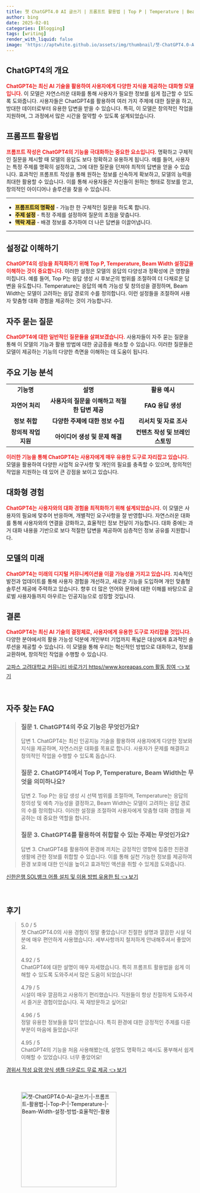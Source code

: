 ```yaml
---
title: 챗 ChatGPT4.0 AI 글쓰기 | 프롬프트 활용법 | Top P | Temperature | Beam Width 설정 방법 효율적인 활용
author: bing
date: 2025-02-01
categories: [Blogging]
tags: [writing]
render_with_liquid: false
image: 'https://aptwhite.github.io/assets/img/thumbnail/챗-ChatGPT4.0-AI-글쓰기-|-프롬프트-활용법-|-Top-P-|-Temperature-|-Beam-Width-설정-방법-효율적인-활용.webp'
---
```



<h2 id='ChatGPT4의 개요'>ChatGPT4의 개요</h2>

<p><b><span style="color: #ee2323;">ChatGPT4는 최신 AI 기술을 활용하여 사용자에게 다양한 지식을 제공하는 대화형 모델입니다.</span></b> 이 모델은 자연스러운 대화를 통해 사용자가 필요한 정보를 쉽게 접근할 수 있도록 도와줍니다. 사용자들은 ChatGPT4를 활용하여 여러 가지 주제에 대한 질문을 하고, 방대한 데이터로부터 유용한 답변을 받을 수 있습니다. 특히, 이 모델은 창의적인 작업을 지원하며, 그 과정에서 많은 시간을 절약할 수 있도록 설계되었습니다.</p>

<h2 id='프롬프트 활용법'>프롬프트 활용법</h2>

<p><b><span style="color: #ee2323;">프롬프트 작성은 ChatGPT4의 기능을 극대화하는 중요한 요소입니다.</span></b> 명확하고 구체적인 질문을 제시할 때 모델의 응답도 보다 정확하고 유용하게 됩니다. 예를 들어, 사용자는 특정 주제를 명확히 설정하고, 그에 대한 질문을 던져야 최적의 답변을 얻을 수 있습니다. 효과적인 프롬프트 작성을 통해 원하는 정보를 신속하게 확보하고, 모델의 능력을 최대한 활용할 수 있습니다. 이를 통해 사용자들은 자신들이 원하는 형태로 정보를 얻고, 창의적인 아이디어나 솔루션을 찾을 수 있습니다.</p>

<hr />

<ul>
    <li><b><span style="background-color: #ffe066;">프롬프트의 명확성</span></b> - 가능한 한 구체적인 질문을 하도록 합니다.</li>
    <li><b><span style="background-color: #ffe066;">주제 설정</span></b> - 특정 주제를 설정하여 질문의 초점을 맞춥니다.</li>
    <li><b><span style="background-color: #ffe066;">맥락 제공</span></b> - 배경 정보를 추가하여 더 나은 답변을 이끌어냅니다.</li>
</ul>

<hr />

<h2 id='설정값 이해하기'>설정값 이해하기</h2>

<p><b><span style="color: #ee2323;">ChatGPT4의 성능을 최적화하기 위해 Top P, Temperature, Beam Width 설정값을 이해하는 것이 중요합니다.</span></b> 이러한 설정은 모델의 응답의 다양성과 정확성에 큰 영향을 미칩니다. 예를 들어, Top P는 응답 생성 시 후보군의 범위를 조절하여 더 다채로운 답변을 유도합니다. Temperature는 응답의 예측 가능성 및 창의성을 결정하며, Beam Width는 모델이 고려하는 응답 경로의 수를 정의합니다. 이런 설정들을 조절하여 사용자 맞춤형 대화 경험을 제공하는 것이 가능합니다.</p>

<h2 id='자주 묻는 질문'>자주 묻는 질문</h2>

<p><b><span style="color: #ee2323;">ChatGPT4에 대한 일반적인 질문들을 살펴보겠습니다.</span></b> 사용자들이 자주 묻는 질문을 통해 이 모델의 기능과 활용 방법에 대한 궁금증을 해소할 수 있습니다. 이러한 질문들은 모델이 제공하는 기능의 다양한 측면을 이해하는 데 도움이 됩니다.</p>

<h2 id='주요 기능 분석'>주요 기능 분석</h2>

<table>
    <tr>
        <td style="text-align: center; height: 17px;"><b>기능명</b></td>
        <td style="text-align: center; height: 17px;"><b>설명</b></td>
        <td style="text-align: center; height: 17px;"><b>활용 예시</b></td>
    </tr>
    <tr>
        <td style="text-align: center; height: 17px;"><b>자연어 처리</b></td>
        <td style="text-align: center; height: 17px;"><b>사용자의 질문을 이해하고 적절한 답변 제공</b></td>
        <td style="text-align: center; height: 17px;"><b>FAQ 응답 생성</b></td>
    </tr>
    <tr>
        <td style="text-align: center; height: 17px;"><b>정보 취합</b></td>
        <td style="text-align: center; height: 17px;"><b>다양한 주제에 대한 정보 수집</b></td>
        <td style="text-align: center; height: 17px;"><b>리서치 및 자료 조사</b></td>
    </tr>
    <tr>
        <td style="text-align: center; height: 17px;"><b>창의적 작업 지원</b></td>
        <td style="text-align: center; height: 17px;"><b>아이디어 생성 및 문제 해결</b></td>
        <td style="text-align: center; height: 17px;"><b>컨텐츠 작성 및 브레인스토밍</b></td>
    </tr>
</table>

<p><b><span style="color: #ee2323;">이러한 기능을 통해 ChatGPT4는 사용자에게 매우 유용한 도구로 자리잡고 있습니다.</span></b> 모델을 활용하여 다양한 사업적 요구사항 및 개인의 필요를 충족할 수 있으며, 창의적인 작업을 지원하는 데 있어 큰 강점을 보이고 있습니다.</p>

<h2 id='대화형 경험'>대화형 경험</h2>

<p><b><span style="color: #ee2323;">ChatGPT4는 사용자와의 대화 경험을 최적화하기 위해 설계되었습니다.</span></b> 이 모델은 사용자의 필요에 맞추어 반응하며, 개별적인 요구사항을 잘 반영합니다. 자연스러운 대화를 통해 사용자와의 연결을 강화하고, 효율적인 정보 전달이 가능합니다. 대화 중에는 과거 대화 내용을 기반으로 보다 적절한 답변을 제공하여 심층적인 정보 공유를 지원합니다.</p>

<h2 id='모델의 미래'>모델의 미래</h2>

<p><b><span style="color: #ee2323;">ChatGPT4는 미래의 디지털 커뮤니케이션을 이끌 가능성을 가지고 있습니다.</span></b> 지속적인 발전과 업데이트를 통해 사용자 경험을 개선하고, 새로운 기능을 도입하며 개인 맞춤형 솔루션 제공에 주력하고 있습니다. 향후 더 많은 언어와 문화에 대한 이해를 바탕으로 글로벌 사용자들까지 아우르는 인공지능으로 성장할 것입니다.</p>

<h2 id='결론'>결론</h2>

<p><b><span style="color: #ee2323;">ChatGPT4는 최신 AI 기술의 결정체로, 사용자에게 유용한 도구로 자리잡을 것입니다.</span></b> 다양한 분야에서의 활용 가능성 덕분에 개인부터 기업까지 폭넓은 대상에게 효과적인 솔루션을 제공할 수 있습니다. 이 모델을 통해 우리는 혁신적인 방법으로 대화하고, 정보를 교환하며, 창의적인 작업을 수행할 수 있습니다.</p>


<p><a class="click-button" title="고파스 고려대학교 커뮤니티 바로가기 https//www.koreapas.com 활동 참여" href="https://aptwhite.github.io/posts/%EA%B3%A0%ED%8C%8C%EC%8A%A4-%EA%B3%A0%EB%A0%A4%EB%8C%80%ED%95%99%EA%B5%90-%EC%BB%A4%EB%AE%A4%EB%8B%88%ED%8B%B0-%EB%B0%94%EB%A1%9C%EA%B0%80%EA%B8%B0-httpswww.koreapas.com-%ED%99%9C%EB%8F%99-%EC%B0%B8%EC%97%AC/" rel="dofollow">고파스 고려대학교 커뮤니티 바로가기 https//www.koreapas.com 활동 참여 👈 보기</a></p><br>
<h2 id='자주_찾는_FAQ'>자주 찾는 FAQ</h2>
<div itemscope="" itemtype="https://schema.org/FAQPage"> 
<blockquote> 
<div itemscope="" itemprop="mainEntity" itemtype="https://schema.org/Question"> 
<h3 itemprop="name">질문 1. ChatGPT4의 주요 기능은 무엇인가요?</h3> 
<div itemscope="" itemprop="acceptedAnswer" itemtype="https://schema.org/Answer"> 
<span itemprop="text"> 
<p>답변 1. ChatGPT4는 최신 인공지능 기술을 활용하여 사용자에게 다양한 정보와 지식을 제공하며, 자연스러운 대화를 목표로 합니다. 사용자가 문제를 해결하고 창의적인 작업을 수행할 수 있도록 돕습니다.</p> 
</span> 
</div> 
</div> 

<div itemscope="" itemprop="mainEntity" itemtype="https://schema.org/Question"> 
<h3 itemprop="name">질문 2. ChatGPT4에서 Top P, Temperature, Beam Width는 무엇을 의미하나요?</h3> 
<div itemscope="" itemprop="acceptedAnswer" itemtype="https://schema.org/Answer"> 
<span itemprop="text"> 
<p>답변 2. Top P는 응답 생성 시 선택 범위를 조절하며, Temperature는 응답의 창의성 및 예측 가능성을 결정하고, Beam Width는 모델이 고려하는 응답 경로의 수를 정의합니다. 이러한 설정을 조절하여 사용자에게 맞춤형 대화 경험을 제공하는 데 중요한 역할을 합니다.</p> 
</span> 
</div> 
</div> 

<div itemscope="" itemprop="mainEntity" itemtype="https://schema.org/Question"> 
<h3 itemprop="name">질문 3. ChatGPT4를 활용하여 취합할 수 있는 주제는 무엇인가요?</h3> 
<div itemscope="" itemprop="acceptedAnswer" itemtype="https://schema.org/Answer"> 
<span itemprop="text"> 
<p>답변 3. ChatGPT4를 활용하여 환경에 끼치는 긍정적인 영향에 집중한 친환경 생활에 관한 정보를 취합할 수 있습니다. 이를 통해 실천 가능한 정보를 제공하여 환경 보호에 대한 인식을 높이고 효과적인 액션을 취할 수 있게끔 도와줍니다.</p> 
</span> 
</div> 
</div> 
</blockquote> 
</div>
<p><a class="click-button" title="신한은행 SOL뱅크 어플 설치 및 이용 방법 유용한 팁" href="https://aptwhite.github.io/posts/%EC%8B%A0%ED%95%9C%EC%9D%80%ED%96%89-SOL%EB%B1%85%ED%81%AC-%EC%96%B4%ED%94%8C-%EC%84%A4%EC%B9%98-%EB%B0%8F-%EC%9D%B4%EC%9A%A9-%EB%B0%A9%EB%B2%95-%EC%9C%A0%EC%9A%A9%ED%95%9C-%ED%8C%81/" rel="dofollow">신한은행 SOL뱅크 어플 설치 및 이용 방법 유용한 팁 👈 보기</a></p><br>
<h2 id='후기'>후기</h2>
<div itemscope itemtype="https://schema.org/Product">
  <blockquote>
  <div itemprop="review" itemscope itemtype="https://schema.org/Review">
      <div itemprop="reviewRating" itemscope itemtype="https://schema.org/Rating"> <span itemprop="ratingValue">5.0</span> / <span itemprop="bestRating">5</span> </div>
      <span itemprop="reviewBody">챗 ChatGPT4.0의 사용 경험이 정말 좋았습니다! 친절한 설명과 깔끔한 시설 덕분에 매우 편안하게 사용했습니다. 세부사항까지 철저하게 안내해주셔서 좋았어요.</span>
  </div>
  <br>
  <div itemprop="review" itemscope itemtype="https://schema.org/Review">
      <div itemprop="reviewRating" itemscope itemtype="https://schema.org/Rating"> <span itemprop="ratingValue">4.92</span> / <span itemprop="bestRating">5</span> </div>
      <span itemprop="reviewBody">ChatGPT4에 대한 설명이 매우 자세했습니다. 특히 프롬프트 활용법을 쉽게 이해할 수 있도록 도와주셔서 많은 도움이 되었습니다!</span>
  </div>
  <br>
  <div itemprop="review" itemscope itemtype="https://schema.org/Review">
      <div itemprop="reviewRating" itemscope itemtype="https://schema.org/Rating"> <span itemprop="ratingValue">4.79</span> / <span itemprop="bestRating">5</span> </div>
      <span itemprop="reviewBody">시설이 매우 깔끔하고 사용하기 편리했습니다. 직원들이 항상 친절하게 도와주셔서 즐거운 경험이었습니다. 꼭 재방문하고 싶어요!</span>
  </div>
  <br>
  <div itemprop="review" itemscope itemtype="https://schema.org/Review">
      <div itemprop="reviewRating" itemscope itemtype="https://schema.org/Rating"> <span itemprop="ratingValue">4.96</span> / <span itemprop="bestRating">5</span> </div>
      <span itemprop="reviewBody">정말 유용한 정보들을 많이 얻었습니다. 특히 환경에 대한 긍정적인 주제를 다룬 부분이 마음에 들었습니다!</span>
  </div>
  <br>
  <div itemprop="review" itemscope itemtype="https://schema.org/Review">
      <div itemprop="reviewRating" itemscope itemtype="https://schema.org/Rating"> <span itemprop="ratingValue">4.95</span> / <span itemprop="bestRating">5</span> </div>
      <span itemprop="reviewBody">ChatGPT4의 기능을 처음 사용해봤는데, 설명도 명확하고 예시도 풍부해서 쉽게 이해할 수 있었습니다. 너무 좋았어요!</span>
  </div>
</blockquote>
</div>
<p><a class="click-button" title="경위서 작성 요령 양식 샘플 다운로드 무료 제공" href="https://aptwhite.github.io/posts/%EA%B2%BD%EC%9C%84%EC%84%9C-%EC%9E%91%EC%84%B1-%EC%9A%94%EB%A0%B9-%EC%96%91%EC%8B%9D-%EC%83%98%ED%94%8C-%EB%8B%A4%EC%9A%B4%EB%A1%9C%EB%93%9C-%EB%AC%B4%EB%A3%8C-%EC%A0%9C%EA%B3%B5/" rel="dofollow">경위서 작성 요령 양식 샘플 다운로드 무료 제공 👈 보기</a></p><br>
<figure class="image"><img src="https://aptwhite.github.io/assets/img/thumbnail/챗-ChatGPT4.0-AI-글쓰기-|-프롬프트-활용법-|-Top-P-|-Temperature-|-Beam-Width-설정-방법-효율적인-활용.webp" alt="챗-ChatGPT4.0-AI-글쓰기-|-프롬프트-활용법-|-Top-P-|-Temperature-|-Beam-Width-설정-방법-효율적인-활용" width="256" height="256"></figure>